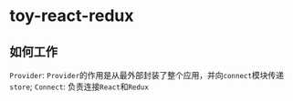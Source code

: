 # toy-react-redux

## 如何工作

`Provider`: `Provider`的作用是从最外部封装了整个应用，并向`connect`模块传递`store`;
`Connect`: 负责连接`React`和`Redux`
